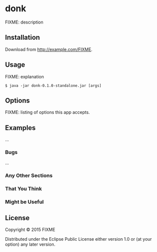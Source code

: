 # donk

FIXME: description

## Installation

Download from http://example.com/FIXME.

## Usage

FIXME: explanation

    $ java -jar donk-0.1.0-standalone.jar [args]

## Options

FIXME: listing of options this app accepts.

## Examples

...

### Bugs

...

### Any Other Sections
### That You Think
### Might be Useful

## License

Copyright © 2015 FIXME

Distributed under the Eclipse Public License either version 1.0 or (at
your option) any later version.
